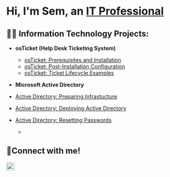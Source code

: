 
<h1>Hi, I'm Sem, an <a href="https://linkedin.com/in/sem-eyob">IT Professional</a></h1>

<h2>👨‍💻 Information Technology Projects:</h2>

- <b>osTicket (Help Desk Ticketing System)</b>
  - [osTicket: Prerequisites and Installation](https://github.com/SemEyob/osticket-prereqs)
  - [osTicket: Post-Installation Configuration](https://github.com/SemEyob/post-install-config)
  - [osTicket: Ticket Lifecycle Examples](https://github.com/SemEyob/ticket-lifecycle)

- <b>Microsoft Active Directory </b>
- [Active Directory: Preparing Infrastucture](https://github.com/SemEyob/prep-infrastructure)
- [Active Directory: Deploying Active Directory](https://github.com/SemEyob/deploy-ad)
- [Active Directory: Resetting Passwords](https://github.com/SemEyob/password-reset)
 
  - 
<h2>🤳Connect with me! </h2>


[<img align="left" alt="Josh | LinkedIn" width="22px" src="https://cdn.jsdelivr.net/npm/simple-icons@v3/icons/linkedin.svg" />][linkedin]



[linkedin]: https://linkedin.com/in/sem-eyob

<!--
**SemEyob/SemEyob** is a ✨ _special_ ✨ repository because its `README.md` (this file) appears on your GitHub profile.

Here are some ideas to get you started:

- 🔭 I’m currently working on ...
- 🌱 I’m currently learning ...
- 👯 I’m looking to collaborate on ...
- 🤔 I’m looking for help with ...
- 💬 Ask me about ...
- 📫 How to reach me: ...
- 😄 Pronouns: ...
- ⚡ Fun fact: ...
-->
